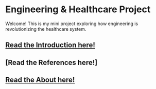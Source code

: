 # Engineering & Healthcare Project

Welcome! This is my mini project exploring how engineering is revolutionizing the healthcare system.

## [Read the Introduction here!](introduction.md)

## [Read the References here!]

## [Read the About here!](aboutME.md)
